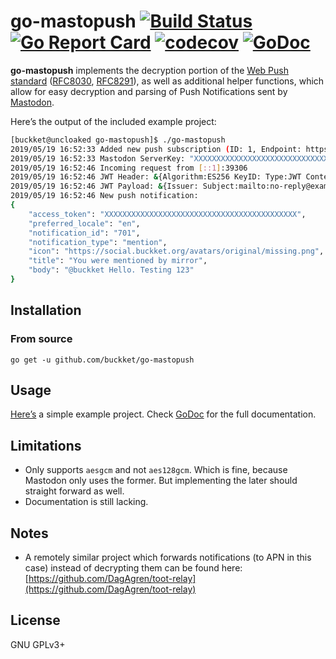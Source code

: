 # go-mastopush [![Build Status](https://travis-ci.org/buckket/go-mastopush.svg)](https://travis-ci.org/buckket/go-mastopush) [![Go Report Card](https://goreportcard.com/badge/github.com/buckket/go-mastopush)](https://goreportcard.com/report/github.com/buckket/go-mastopush) [![codecov](https://codecov.io/gh/buckket/go-mastopush/branch/master/graph/badge.svg)](https://codecov.io/gh/buckket/go-mastopush) [![GoDoc](https://godoc.org/github.com/buckket/go-mastopush?status.svg)](https://godoc.org/github.com/buckket/go-mastopush)

**go-mastopush** implements the decryption portion of the [Web Push standard](https://developers.google.com/web/fundamentals/push-notifications/) ([RFC8030](https://tools.ietf.org/html/rfc8030), [RFC8291](https://tools.ietf.org/html/rfc8291)),
as well as additional helper functions, which allow for easy decryption and parsing of Push Notifications sent by [Mastodon](https://github.com/tootsuite/mastodon).

Here’s the output of the included example project:
```sh
[buckket@uncloaked go-mastopush]$ ./go-mastopush 
2019/05/19 16:52:33 Added new push subscription (ID: 1, Endpoint: https://example.org/go-mastopush/)
2019/05/19 16:52:33 Mastodon ServerKey: "XXXXXXXXXXXXXXXXXXXXXXXXXXXXXXXXXXXXXXXXXXXXXXXXXXXXXXXXXXXXXXXXXXXXXX="
2019/05/19 16:52:46 Incoming request from [::1]:39306
2019/05/19 16:52:46 JWT Header: &{Algorithm:ES256 KeyID: Type:JWT ContentType:}
2019/05/19 16:52:46 JWT Payload: &{Issuer: Subject:mailto:no-reply@example.org Audience:[https://example.org] ExpirationTime:1558363966 NotBefore:0 IssuedAt:0 JWTID:}
2019/05/19 16:52:46 New push notification: 
{
	"access_token": "XXXXXXXXXXXXXXXXXXXXXXXXXXXXXXXXXXXXXXXXXXX",
	"preferred_locale": "en",
	"notification_id": "701",
	"notification_type": "mention",
	"icon": "https://social.buckket.org/avatars/original/missing.png",
	"title": "You were mentioned by mirror",
	"body": "@buckket Hello. Testing 123"
}
```

## Installation

### From source

    go get -u github.com/buckket/go-mastopush

## Usage

[Here’s](https://github.com/buckket/go-mastopush/tree/master/example) a simple example project. Check [GoDoc](https://godoc.org/github.com/buckket/go-mastopush) for the full documentation.

## Limitations

- Only supports `aesgcm` and not `aes128gcm`. Which is fine, because Mastodon only uses the former.
  But implementing the later should straight forward as well.
- Documentation is still lacking.

## Notes

- A remotely similar project which forwards notifications (to APN in this case) instead of decrypting them can be found here:
[https://github.com/DagAgren/toot-relay](https://github.com/DagAgren/toot-relay)

## License

 GNU GPLv3+
 